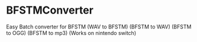 # BFSTMConverter
Easy Batch converter for BFSTM (WAV to BFSTM) (BFSTM to WAV) (BFSTM to OGG) (BFSTM to mp3) (Works on nintendo switch)
